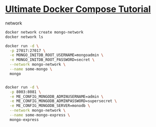 # [Ultimate Docker Compose Tutorial](https://www.youtube.com/watch?v=SXwC9fSwct8)

network
```sh
docker network create mongo-network
docker network ls
```
```sh
docker run -d \
  -p 27017:27017 \
  -e MONGO_INITDB_ROOT_USERNAME=mongoadmin \
  -e MONGO_INITDB_ROOT_PASSWORD=secret \
  --network mongo-network \
  --name some-mongo \
  mongo


docker run -d \
  -p 8003:8081 \
  -e ME_CONFIG_MONGODB_ADMINUSERNAME=admin \
  -e ME_CONFIG_MONGODB_ADMINPASSWORD=supersecret \
  -e ME_CONFIG_MONGODB_SERVER=monodb \
  --network mongo-network \
  --name some-mongo-express \
  mongo-express
```

